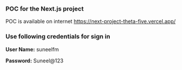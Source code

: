 ### POC for the Next.js project
POC is available on internet https://next-project-theta-five.vercel.app/
### Use following credentials for sign in
**User Name:** suneelfm

**Password:** Suneel@123

